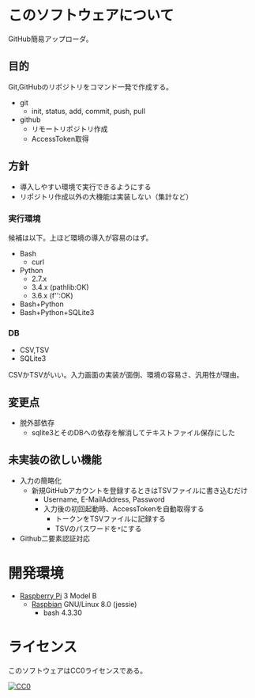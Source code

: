 ﻿# このソフトウェアについて

GitHub簡易アップローダ。

## 目的

Git,GitHubのリポジトリをコマンド一発で作成する。

* git
    * init, status, add, commit, push, pull
* github
    * リモートリポジトリ作成
    * AccessToken取得

## 方針

* 導入しやすい環境で実行できるようにする
* リポジトリ作成以外の大機能は実装しない（集計など）

### 実行環境

候補は以下。上ほど環境の導入が容易のはず。

* Bash
    * curl
* Python
    * 2.7.x
    * 3.4.x (pathlib:OK)
    * 3.6.x (f'':OK)
* Bash+Python
* Bash+Python+SQLite3

### DB

* CSV,TSV
* SQLite3

CSVかTSVがいい。入力画面の実装が面倒、環境の容易さ、汎用性が理由。

## 変更点

* 脱外部依存
    * sqlite3とそのDBへの依存を解消してテキストファイル保存にした

## 未実装の欲しい機能

* 入力の簡略化
    * 新規GitHubアカウントを登録するときはTSVファイルに書き込むだけ
        * Username, E-MailAddress, Password
        * 入力後の初回起動時、AccessTokenを自動取得する
            * トークンをTSVファイルに記録する
            * TSVのパスワードを`*`にする
* Github二要素認証対応

# 開発環境

* [Raspberry Pi](https://ja.wikipedia.org/wiki/Raspberry_Pi) 3 Model B
    * [Raspbian](https://www.raspberrypi.org/downloads/raspbian/) GNU/Linux 8.0 (jessie)
        * bash 4.3.30

# ライセンス

このソフトウェアはCC0ライセンスである。

[![CC0](http://i.creativecommons.org/p/zero/1.0/88x31.png "CC0")](http://creativecommons.org/publicdomain/zero/1.0/deed.ja)
